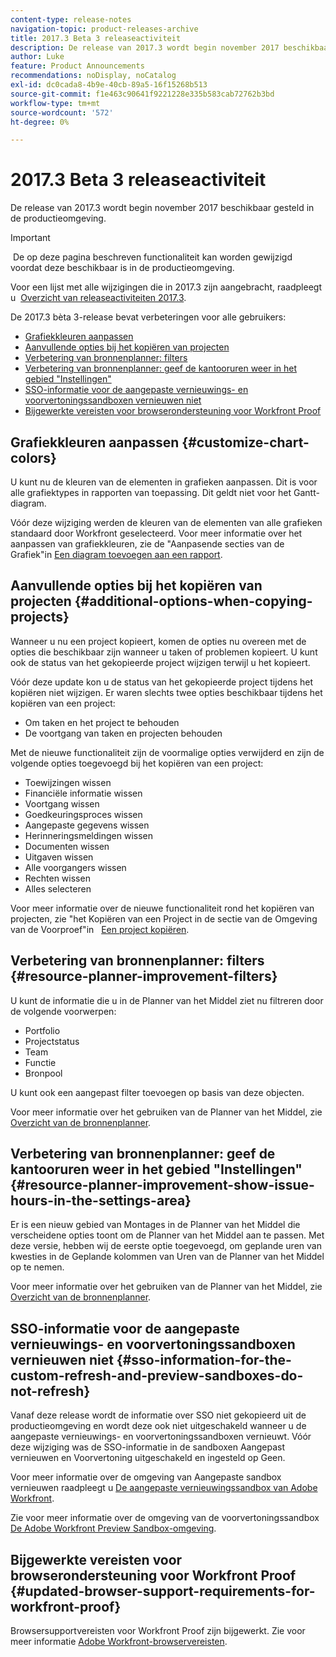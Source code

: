 ```yaml
---
content-type: release-notes
navigation-topic: product-releases-archive
title: 2017.3 Beta 3 releaseactiviteit
description: De release van 2017.3 wordt begin november 2017 beschikbaar gesteld in de productieomgeving.
author: Luke
feature: Product Announcements
recommendations: noDisplay, noCatalog
exl-id: dc0cada8-4b9e-40cb-89a5-16f15268b513
source-git-commit: f1e463c90641f9221228e335b583cab72762b3bd
workflow-type: tm+mt
source-wordcount: '572'
ht-degree: 0%

---
```


# 2017.3 Beta 3 releaseactiviteit

De release van 2017.3 wordt begin november 2017 beschikbaar gesteld in de productieomgeving.

>[!IMPORTANT]
>
> De op deze pagina beschreven functionaliteit kan worden gewijzigd voordat deze beschikbaar is in de productieomgeving.

Voor een lijst met alle wijzigingen die in 2017.3 zijn aangebracht, raadpleegt u  [Overzicht van releaseactiviteiten 2017.3](../../../../product-announcements/product-releases/quarterly-release-archive/2017.3-release-activity/2017-3-release-activity-overview.md).

De 2017.3 bèta 3-release bevat verbeteringen voor alle gebruikers:

* [Grafiekkleuren aanpassen](#customize-chart-colors)
* [Aanvullende opties bij het kopiëren van projecten](#additional-options-when-copying-projects)
* [Verbetering van bronnenplanner: filters](#resource-planner-improvement-filters)
* [Verbetering van bronnenplanner: geef de kantooruren weer in het gebied &quot;Instellingen&quot;](#resource-planner-improvement-show-issue-hours-in-the-settings-area)
* [SSO-informatie voor de aangepaste vernieuwings- en voorvertoningssandboxen vernieuwen niet](#sso-information-for-the-custom-refresh-and-preview-sandboxes-do-not-refresh)
* [Bijgewerkte vereisten voor browserondersteuning voor Workfront Proof](#updated-browser-support-requirements-for-workfront-proof)

## Grafiekkleuren aanpassen {#customize-chart-colors}

U kunt nu de kleuren van de elementen in grafieken aanpassen. Dit is voor alle grafiektypes in rapporten van toepassing. Dit geldt niet voor het Gantt-diagram.

Vóór deze wijziging werden de kleuren van de elementen van alle grafieken standaard door Workfront geselecteerd. Voor meer informatie over het aanpassen van grafiekkleuren, zie de &quot;Aanpasende secties van de Grafiek&quot;in [Een diagram toevoegen aan een rapport](../../../../reports-and-dashboards/reports/creating-and-managing-reports/add-chart-report.md).

## Aanvullende opties bij het kopiëren van projecten {#additional-options-when-copying-projects}

Wanneer u nu een project kopieert, komen de opties nu overeen met de opties die beschikbaar zijn wanneer u taken of problemen kopieert. U kunt ook de status van het gekopieerde project wijzigen terwijl u het kopieert.

Vóór deze update kon u de status van het gekopieerde project tijdens het kopiëren niet wijzigen. Er waren slechts twee opties beschikbaar tijdens het kopiëren van een project:

* Om taken en het project te behouden
* De voortgang van taken en projecten behouden

Met de nieuwe functionaliteit zijn de voormalige opties verwijderd en zijn de volgende opties toegevoegd bij het kopiëren van een project:

* Toewijzingen wissen
* Financiële informatie wissen
* Voortgang wissen
* Goedkeuringsproces wissen
* Aangepaste gegevens wissen
* Herinneringsmeldingen wissen
* Documenten wissen
* Uitgaven wissen
* Alle voorgangers wissen
* Rechten wissen
* Alles selecteren

Voor meer informatie over de nieuwe functionaliteit rond het kopiëren van projecten, zie &quot;het Kopiëren van een Project in de sectie van de Omgeving van de Voorproef&quot;in   [Een project kopiëren](../../../../manage-work/projects/manage-projects/copy-project.md).

## Verbetering van bronnenplanner: filters {#resource-planner-improvement-filters}

U kunt de informatie die u in de Planner van het Middel ziet nu filtreren door de volgende voorwerpen:

* Portfolio
* Projectstatus
* Team
* Functie
* Bronpool

U kunt ook een aangepast filter toevoegen op basis van deze objecten.

Voor meer informatie over het gebruiken van de Planner van het Middel, zie [Overzicht van de bronnenplanner](../../../../resource-mgmt/resource-planning/get-started-resource-planner.md). 

## Verbetering van bronnenplanner: geef de kantooruren weer in het gebied &quot;Instellingen&quot; {#resource-planner-improvement-show-issue-hours-in-the-settings-area}

Er is een nieuw gebied van Montages in de Planner van het Middel die verscheidene opties toont om de Planner van het Middel aan te passen. Met deze versie, hebben wij de eerste optie toegevoegd, om geplande uren van kwesties in de Geplande kolommen van Uren van de Planner van het Middel op te nemen.

Voor meer informatie over het gebruiken van de Planner van het Middel, zie [Overzicht van de bronnenplanner](../../../../resource-mgmt/resource-planning/get-started-resource-planner.md).

## SSO-informatie voor de aangepaste vernieuwings- en voorvertoningssandboxen vernieuwen niet {#sso-information-for-the-custom-refresh-and-preview-sandboxes-do-not-refresh}

Vanaf deze release wordt de informatie over SSO niet gekopieerd uit de productieomgeving en wordt deze ook niet uitgeschakeld wanneer u de aangepaste vernieuwings- en voorvertoningssandboxen vernieuwt. Vóór deze wijziging was de SSO-informatie in de sandboxen Aangepast vernieuwen en Voorvertoning uitgeschakeld en ingesteld op Geen.

Voor meer informatie over de omgeving van Aangepaste sandbox vernieuwen raadpleegt u [De aangepaste vernieuwingssandbox van Adobe Workfront](../../../../administration-and-setup/set-up-workfront/workfront-testing-environments/wf-custom-refresh-sandbox-environment.md).

Zie voor meer informatie over de omgeving van de voorvertoningssandbox [De Adobe Workfront Preview Sandbox-omgeving](../../../../administration-and-setup/set-up-workfront/workfront-testing-environments/wf-preview-sandbox-environment.md).

## Bijgewerkte vereisten voor browserondersteuning voor Workfront Proof {#updated-browser-support-requirements-for-workfront-proof}

Browsersupportvereisten voor Workfront Proof zijn bijgewerkt. Zie voor meer informatie [Adobe Workfront-browservereisten](../../../../workfront-basics/workfront-browser-requirements.md).

